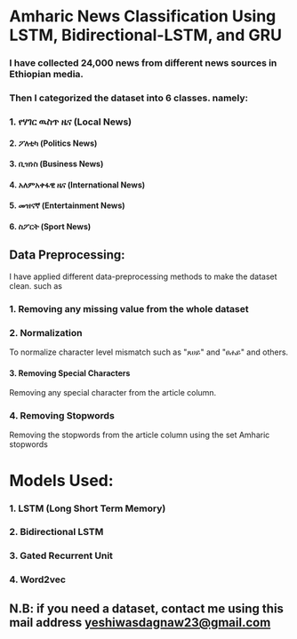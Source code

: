 # Amharic News Classification Using LSTM, Bidirectional-LSTM, and GRU
### I have collected 24,000 news  from different news sources in Ethiopian media.
### Then I categorized the dataset into 6 classes. namely:
###    1. የሃገር ዉስጥ ዜና (Local News)
####     2. ፖለቲካ  (Politics News)
####     3. ቢዝነስ (Business News)
####     4. አለምአቀፋዊ ዜና (International News)
####     5. መዝናኛ (Entertainment News)
####     6. ስፖርት (Sport News)
## Data Preprocessing:
I have applied different data-preprocessing methods to make the dataset clean. such as
### 1. Removing any missing value from  the whole dataset
### 2. Normalization
To normalize character level mismatch such as "ጸሀይ" and "ፀሐይ" and others.
#### 3. Removing Special Characters
Removing any special character from the article column.
### 4. Removing Stopwords
Removing the stopwords from the article column using the set Amharic stopwords


# <b>Models Used:</b>
### 1. LSTM (Long Short Term Memory)
### 2. Bidirectional LSTM
### 3. Gated Recurrent Unit
### 4. Word2vec
## <b> N.B: if you need a dataset, contact me using this mail address </b> <a> yeshiwasdagnaw23@gmail.com </a>
